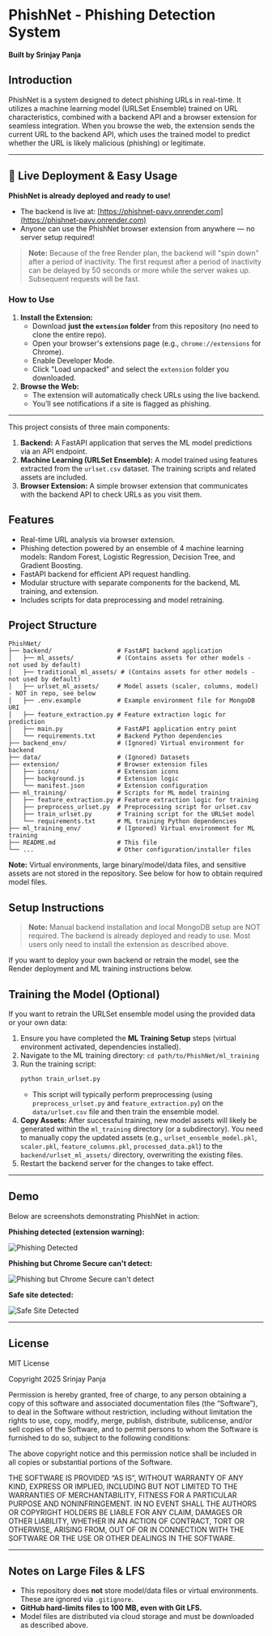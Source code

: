 # PhishNet - Phishing Detection System

**Built by Srinjay Panja**

## Introduction

PhishNet is a system designed to detect phishing URLs in real-time. It utilizes a machine learning model (URLSet Ensemble) trained on URL characteristics, combined with a backend API and a browser extension for seamless integration. When you browse the web, the extension sends the current URL to the backend API, which uses the trained model to predict whether the URL is likely malicious (phishing) or legitimate.

---

## 🚀 Live Deployment & Easy Usage

**PhishNet is already deployed and ready to use!**

- The backend is live at: [https://phishnet-pavv.onrender.com](https://phishnet-pavv.onrender.com)
- Anyone can use the PhishNet browser extension from anywhere — no server setup required!

> **Note:** Because of the free Render plan, the backend will "spin down" after a period of inactivity. The first request after a period of inactivity can be delayed by 50 seconds or more while the server wakes up. Subsequent requests will be fast.

### How to Use
1. **Install the Extension:**
    - Download **just the `extension` folder** from this repository (no need to clone the entire repo).
    - Open your browser's extensions page (e.g., `chrome://extensions` for Chrome).
    - Enable Developer Mode.
    - Click "Load unpacked" and select the `extension` folder you downloaded.
2. **Browse the Web:**
    - The extension will automatically check URLs using the live backend.
    - You’ll see notifications if a site is flagged as phishing.

---

This project consists of three main components:
1.  **Backend:** A FastAPI application that serves the ML model predictions via an API endpoint.
2.  **Machine Learning (URLSet Ensemble):** A model trained using features extracted from the `urlset.csv` dataset. The training scripts and related assets are included.
3.  **Browser Extension:** A simple browser extension that communicates with the backend API to check URLs as you visit them.

## Features

*   Real-time URL analysis via browser extension.
*   Phishing detection powered by an ensemble of 4 machine learning models: Random Forest, Logistic Regression, Decision Tree, and Gradient Boosting.
*   FastAPI backend for efficient API request handling.
*   Modular structure with separate components for the backend, ML training, and extension.
*   Includes scripts for data preprocessing and model retraining.

## Project Structure

```
PhishNet/
├── backend/                  # FastAPI backend application
│   ├── ml_assets/            # (Contains assets for other models - not used by default)
│   ├── traditional_ml_assets/ # (Contains assets for other models - not used by default)
│   ├── urlset_ml_assets/     # Model assets (scaler, columns, model) - NOT in repo, see below
│   ├── .env.example          # Example environment file for MongoDB URI
│   ├── feature_extraction.py # Feature extraction logic for prediction
│   ├── main.py               # FastAPI application entry point
│   └── requirements.txt      # Backend Python dependencies
├── backend_env/              # (Ignored) Virtual environment for backend
├── data/                     # (Ignored) Datasets
├── extension/                # Browser extension files
│   ├── icons/                # Extension icons
│   ├── background.js         # Extension logic
│   └── manifest.json         # Extension configuration
├── ml_training/              # Scripts for ML model training
│   ├── feature_extraction.py # Feature extraction logic for training
│   ├── preprocess_urlset.py  # Preprocessing script for urlset.csv
│   ├── train_urlset.py       # Training script for the URLSet model
│   └── requirements.txt      # ML training Python dependencies
├── ml_training_env/          # (Ignored) Virtual environment for ML training
├── README.md                 # This file
└── ...                       # Other configuration/installer files
```

**Note:** Virtual environments, large binary/model/data files, and sensitive assets are not stored in the repository. See below for how to obtain required model files.

## Setup Instructions

> **Note:** Manual backend installation and local MongoDB setup are NOT required. The backend is already deployed and ready to use. Most users only need to install the extension as described above.

If you want to deploy your own backend or retrain the model, see the Render deployment and ML training instructions below.

## Training the Model (Optional)

If you want to retrain the URLSet ensemble model using the provided data or your own data:

1.  Ensure you have completed the **ML Training Setup** steps (virtual environment activated, dependencies installed).
2.  Navigate to the ML training directory: `cd path/to/PhishNet/ml_training`
3.  Run the training script:
    ```bash
    python train_urlset.py
    ```
    *   This script will typically perform preprocessing (using `preprocess_urlset.py` and `feature_extraction.py`) on the `data/urlset.csv` file and then train the ensemble model.
4.  **Copy Assets:** After successful training, new model assets will likely be generated within the `ml_training` directory (or a subdirectory). You need to manually copy the updated assets (e.g., `urlset_ensemble_model.pkl`, `scaler.pkl`, `feature_columns.pkl`, `processed_data.pkl`) to the `backend/urlset_ml_assets/` directory, overwriting the existing files.
5.  Restart the backend server for the changes to take effect.

---

## Demo

Below are screenshots demonstrating PhishNet in action:

**Phishing detected (extension warning):**

![Phishing Detected](img/phishing.png)

**Phishing but Chrome Secure can't detect:**

![Phishing but Chrome Secure can't detect](img/phishing%20but%20chrome%20secure%20cant%20detect.png)

**Safe site detected:**

![Safe Site Detected](img/safe.png)

---

## License

MIT License  

Copyright 2025 Srinjay Panja

Permission is hereby granted, free of charge, to any person obtaining a copy of this software and associated documentation files (the “Software”), to deal in the Software without restriction, including without limitation the rights to use, copy, modify, merge, publish, distribute, sublicense, and/or sell copies of the Software, and to permit persons to whom the Software is furnished to do so, subject to the following conditions:

The above copyright notice and this permission notice shall be included in all copies or substantial portions of the Software.

THE SOFTWARE IS PROVIDED “AS IS”, WITHOUT WARRANTY OF ANY KIND, EXPRESS OR IMPLIED, INCLUDING BUT NOT LIMITED TO THE WARRANTIES OF MERCHANTABILITY, FITNESS FOR A PARTICULAR PURPOSE AND NONINFRINGEMENT. IN NO EVENT SHALL THE AUTHORS OR COPYRIGHT HOLDERS BE LIABLE FOR ANY CLAIM, DAMAGES OR OTHER LIABILITY, WHETHER IN AN ACTION OF CONTRACT, TORT OR OTHERWISE, ARISING FROM, OUT OF OR IN CONNECTION WITH THE SOFTWARE OR THE USE OR OTHER DEALINGS IN THE SOFTWARE.

---

## Notes on Large Files & LFS

- This repository does **not** store model/data files or virtual environments. These are ignored via `.gitignore`.
- **GitHub hard-limits files to 100 MB, even with Git LFS.**
- Model files are distributed via cloud storage and must be downloaded as described above.
